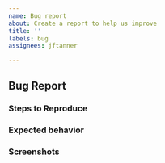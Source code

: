 ```yaml
---
name: Bug report
about: Create a report to help us improve
title: ''
labels: bug
assignees: jftanner

---
```


## Bug Report
<!-- Please give a clear and concise description of what the bug is. -->

### Steps to Reproduce
<!--
Please provide the steps needed to reproduce the behavior.
Ex:
1. Go to '...'
2. Click on '....'
3. Scroll down to '....'
4. See error
-->

### Expected behavior
<!-- Give a clear and concise description of what you expected to happen. -->

### Screenshots
<!-- If applicable, add screenshots to help explain your problem. -->

